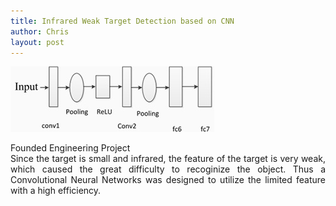 ```yaml
---
title: Infrared Weak Target Detection based on CNN
author: Chris
layout: post
---
```

<a href="#" class="image featured"><img src="assets/myimg/pic2.jpg" alt="" /></a>

<p style="text-align:justify">
Founded Engineering Project </br>
Since the target is small and infrared, the feature of the target is very weak, which caused the great difficulty to recoginize the object. Thus a Convolutional Neural Networks was designed to utilize the limited feature with a high efficiency.
</p>
